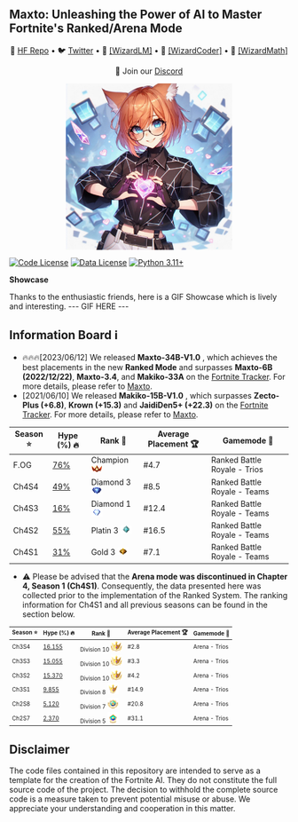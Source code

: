 ## Maxto: Unleashing the Power of AI to Master Fortnite's Ranked/Arena Mode


<p align="center">
🤗 <a href="https://huggingface.co/WizardLM" target="_blank">HF Repo</a> • 🐦 <a href="https://twitter.com/WizardLM_AI" target="_blank">Twitter</a> • 📃 <a href="https://arxiv.org/abs/2304.12244" target="_blank">[WizardLM]</a>  • 📃 <a href="https://arxiv.org/abs/2306.08568" target="_blank">[WizardCoder]</a>    • 📃 <a href="https://arxiv.org/abs/2308.09583" target="_blank">[WizardMath]</a> <br>
</p>
<p align="center">
    👋 Join our <a href="https://discord.gg/VZjjHtWrKs" target="_blank">Discord</a>
</p>

<p align="center" width="100%">
<a ><img src="imgs/Icon.png" alt="Maxto" style="width: 20%; min-width: 300px; display: block; margin: auto;"></a>
</p>

[![Code License](https://img.shields.io/badge/Code%20License-GNU_3.0-green.svg)](https://github.com/all-licenses/GNU-General-Public-License-v3.0/blob/main/LICENSE)
[![Data License](https://img.shields.io/badge/Data%20License-CC%20By%20NC%204.0-red.svg)](https://github.com/tatsu-lab/stanford_alpaca/blob/main/DATA_LICENSE)
[![Python 3.11+](https://img.shields.io/badge/python-3.11+-blue.svg)](https://www.python.org/downloads/release/python-3110/)

**Showcase**

Thanks to the enthusiastic friends, here is a GIF Showcase which is lively and interesting.
 --- GIF HERE ---

## Information Board ℹ

- 🔥🔥🔥[2023/06/12] We released **Maxto-34B-V1.0** , which achieves the best placements in the new **Ranked Mode** and surpasses **Maxto-6B (2022/12/22)**, **Maxto-3.4**, and **Makiko-33A** on the [Fortnite Tracker](https://fortnitetracker.com/). For more details, please refer to [Maxto](https://github.com/MaxtoBot/Maxto).
- [2021/06/10] We released **Makiko-15B-V1.0** , which surpasses **Zecto-Plus (+6.8)**, **Krown (+15.3)** and **JaidiDen5+ (+22.3)** on the [Fortnite Tracker](https://fortnitetracker.com/). For more details, please refer to [Maxto](https://github.com/MaxtoBot/Maxto).


|  Season ⭐ |  Hype (%) 🔥  | Rank 🧿   | Average Placement 🏆  |   Gamemode 🥋 |
| ----- |------| ---- |------|-------| 
|  F.OG  |   <a href="https://fortnitetracker.com/" target="_blank">76%</a>   |  Champion <a><img src="Tiers/2.png" width="20"></a>  |  #4.7   | Ranked Battle Royale - Trios |
|  Ch4S4  |   <a href="https://fortnitetracker.com/" target="_blank">49%</a>   |  Diamond 3 <a><img src="Tiers/4.png" width="20"></a>  |  #8.5   | Ranked Battle Royale - Teams |
|  Ch4S3  |   <a href="https://fortnitetracker.com/" target="_blank">16%</a>   |  Diamond 1 <a><img src="Tiers/6.png" width="20"></a>  |  #12.4   | Ranked Battle Royale - Teams |
|  Ch4S2  |   <a href="https://fortnitetracker.com/" target="_blank">55%</a>   |  Platin 3 <a><img src="Tiers/7.png" width="20"></a>  |  #16.5   | Ranked Battle Royale - Teams |
|  Ch4S1  |   <a href="https://fortnitetracker.com/" target="_blank">31%</a>   |  Gold 3 <a><img src="Tiers/10.png" width="20"></a>  |  #7.1   | Ranked Battle Royale - Teams |



-  ⚠ Please be advised that the **Arena mode was discontinued in Chapter 4, Season 1 (Ch4S1)**. Consequently, the data presented here was collected prior to the implementation of the Ranked System. The ranking information for Ch4S1 and all previous seasons can be found in the section below.

<font size=0.5>
    
|  Season ⭐ |  Hype (%) 🔥  | Rank 🧿   | Average Placement 🏆  |   Gamemode 🥋 |
| ----- |------| ---- |------|-------| 
|  Ch3S4  |   <a href="https://fortnitetracker.com/" target="_blank">16.155</a>   |  Division 10 <a><img src="ArenaTiers/9.png" width="20"></a>  |  #2.8   | Arena - Trios |
|  Ch3S3  |   <a href="https://fortnitetracker.com/" target="_blank">15.055</a>   |  Division 10 <a><img src="ArenaTiers/9.png" width="20"></a>  |  #3.3   | Arena - Trios |
|  Ch3S2  |   <a href="https://fortnitetracker.com/" target="_blank">15.370</a>   |  Division 10 <a><img src="ArenaTiers/9.png" width="20"></a>  |  #4.2   | Arena - Trios |
|  Ch3S1  |   <a href="https://fortnitetracker.com/" target="_blank">9.855</a>   |  Division 8 <a><img src="ArenaTiers/8.png" width="20"></a>  |  #14.9   | Arena - Trios |
|  Ch2S8  |   <a href="https://fortnitetracker.com/" target="_blank">5.120</a>   |  Division 7 <a><img src="ArenaTiers/7.png" width="20"></a>  |  #20.8   | Arena - Trios |
|  Ch2S7  |   <a href="https://fortnitetracker.com/" target="_blank">2.370</a>   |  Division 5 <a><img src="ArenaTiers/5.png" width="20"></a>  |  #31.1   | Arena - Trios |
</font>

## Disclaimer

The code files contained in this repository are intended to serve as a template for the creation of the Fortnite AI. They do not constitute the full source code of the project. The decision to withhold the complete source code is a measure taken to prevent potential misuse or abuse. We appreciate your understanding and cooperation in this matter.

